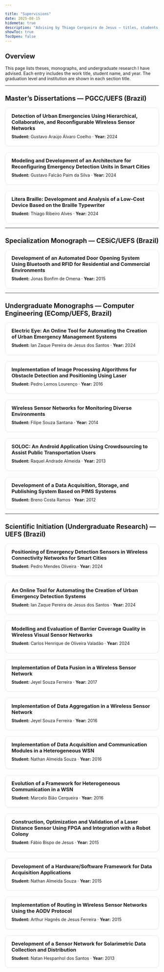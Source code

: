 ```yaml
---

title: "Supervisions"
date: 2025-08-15
hidemeta: true
description: "Advising by Thiago Cerqueira de Jesus — titles, students, years, and institutions."
showToc: true
TocOpen: false
---
```


<link rel="stylesheet" href="https://cdnjs.cloudflare.com/ajax/libs/font-awesome/6.4.0/css/all.min.css">
<link rel="stylesheet" href="https://cdn.jsdelivr.net/gh/jpswalsh/academicons@1/css/academicons.min.css">

<div class="supervision-container">

## Overview

This page lists theses, monographs, and undergraduate research I have advised. Each entry includes the work title, student name, and year. The graduation level and institution are shown in each section title.

---

## Master’s Dissertations — PGCC/UEFS (Brazil)

<div class="sup-grid">

<div class="sup-card">
<h3><i class="fas fa-user-graduate"></i> Detection of Urban Emergencies Using Hierarchical, Collaborative, and Reconfigurable Wireless Sensor Networks</h3>
<p><strong>Student:</strong> Gustavo Araújo Álvaro Coelho · <strong>Year:</strong> 2024</p>
</div>

<div class="sup-card">
<h3><i class="fas fa-user-graduate"></i> Modeling and Development of an Architecture for Reconfiguring Emergency Detection Units in Smart Cities</h3>
<p><strong>Student:</strong> Gustavo Falcão Paim da Silva · <strong>Year:</strong> 2024</p>
</div>

<div class="sup-card">
<h3><i class="fas fa-user-graduate"></i> Litera Braille: Development and Analysis of a Low-Cost Device Based on the Braille Typewriter</h3>
<p><strong>Student:</strong> Thiago Ribeiro Alves · <strong>Year:</strong> 2024</p>
</div>

</div>

---

## Specialization Monograph — CESiC/UEFS (Brazil)

<div class="sup-grid">

<div class="sup-card">
<h3><i class="fas fa-certificate"></i> Development of an Automated Door Opening System Using Bluetooth and RFID for Residential and Commercial Environments</h3>
<p><strong>Student:</strong> Jonas Bonfim de Omena · <strong>Year:</strong> 2015</p>
</div>

</div>

---

## Undergraduate Monographs — Computer Engineering (EComp/UEFS, Brazil)

<div class="sup-grid">

<div class="sup-card">
<h3><i class="fas fa-user"></i> Electric Eye: An Online Tool for Automating the Creation of Urban Emergency Management Systems</h3>
<p><strong>Student:</strong> Ian Zaque Pereira de Jesus dos Santos · <strong>Year:</strong> 2024</p>
</div>

<div class="sup-card">
<h3><i class="fas fa-user"></i> Implementation of Image Processing Algorithms for Obstacle Detection and Positioning Using Laser</h3>
<p><strong>Student:</strong> Pedro Lemos Lourenço · <strong>Year:</strong> 2016</p>
</div>

<div class="sup-card">
<h3><i class="fas fa-user"></i> Wireless Sensor Networks for Monitoring Diverse Environments</h3>
<p><strong>Student:</strong> Filipe Souza Santana · <strong>Year:</strong> 2014</p>
</div>

<div class="sup-card">
<h3><i class="fas fa-user"></i> SOLOC: An Android Application Using Crowdsourcing to Assist Public Transportation Users</h3>
<p><strong>Student:</strong> Raquel Andrade Almeida · <strong>Year:</strong> 2013</p>
</div>

<div class="sup-card">
<h3><i class="fas fa-user"></i> Development of a Data Acquisition, Storage, and Publishing System Based on PIMS Systems</h3>
<p><strong>Student:</strong> Breno Costa Ramos · <strong>Year:</strong> 2012</p>
</div>

</div>

---

## Scientific Initiation (Undergraduate Research) — UEFS (Brazil)

<div class="sup-grid">

<div class="sup-card">
<h3><i class="fas fa-flask"></i> Positioning of Emergency Detection Sensors in Wireless Connectivity Networks for Smart Cities</h3>
<p><strong>Student:</strong> Pedro Mendes Oliveira · <strong>Year:</strong> 2024</p>
</div>

<div class="sup-card">
<h3><i class="fas fa-flask"></i> An Online Tool for Automating the Creation of Urban Emergency Detection Systems</h3>
<p><strong>Student:</strong> Ian Zaque Pereira de Jesus dos Santos · <strong>Year:</strong> 2024</p>
</div>

<div class="sup-card">
<h3><i class="fas fa-flask"></i> Modelling and Evaluation of Barrier Coverage Quality in Wireless Visual Sensor Networks</h3>
<p><strong>Student:</strong> Carlos Henrique de Oliveira Valadão · <strong>Year:</strong> 2024</p>
</div>

<div class="sup-card">
<h3><i class="fas fa-flask"></i> Implementation of Data Fusion in a Wireless Sensor Network</h3>
<p><strong>Student:</strong> Jeyel Souza Ferreira · <strong>Year:</strong> 2017</p>
</div>

<div class="sup-card">
<h3><i class="fas fa-flask"></i> Implementation of Data Aggregation in a Wireless Sensor Network</h3>
<p><strong>Student:</strong> Jeyel Souza Ferreira · <strong>Year:</strong> 2016</p>
</div>

<div class="sup-card">
<h3><i class="fas fa-flask"></i> Implementation of Data Acquisition and Communication Modules in a Heterogeneous WSN</h3>
<p><strong>Student:</strong> Nathan Almeida Souza · <strong>Year:</strong> 2016</p>
</div>

<div class="sup-card">
<h3><i class="fas fa-flask"></i> Evolution of a Framework for Heterogeneous Communication in a WSN</h3>
<p><strong>Student:</strong> Marcelo Bião Cerqueira · <strong>Year:</strong> 2016</p>
</div>

<div class="sup-card">
<h3><i class="fas fa-flask"></i> Construction, Optimization and Validation of a Laser Distance Sensor Using FPGA and Integration with a Robot Colony</h3>
<p><strong>Student:</strong> Fábio Bispo de Jesus · <strong>Year:</strong> 2015</p>
</div>

<div class="sup-card">
<h3><i class="fas fa-flask"></i> Development of a Hardware/Software Framework for Data Acquisition Applications</h3>
<p><strong>Student:</strong> Nathan Almeida Souza · <strong>Year:</strong> 2015</p>
</div>

<div class="sup-card">
<h3><i class="fas fa-flask"></i> Implementation of Routing in Wireless Sensor Networks Using the AODV Protocol</h3>
<p><strong>Student:</strong> Arthur Hagnês de Jesus Ferreira · <strong>Year:</strong> 2015</p>
</div>

<div class="sup-card">
<h3><i class="fas fa-flask"></i> Development of a Sensor Network for Solarimetric Data Collection and Distribution</h3>
<p><strong>Student:</strong> Natan Hespanhol dos Santos · <strong>Year:</strong> 2013</p>
</div>

</div>

</div>

<style>
.sup-grid {
  display: grid;
  gap: 1.25rem;
  grid-template-columns: repeat(auto-fit, minmax(320px, 1fr));
}
.sup-card {
  border: 1px solid #e5e7eb; border-radius: 12px; padding: 1rem 1.25rem;
  background: #fff;
  box-shadow: 0 1px 2px rgba(0,0,0,0.04);
}
.sup-card h3 { margin: 0 0 .5rem 0; font-size: 1.02rem; }
.sup-card p { margin: .25rem 0; line-height: 1.45; }
</style>
